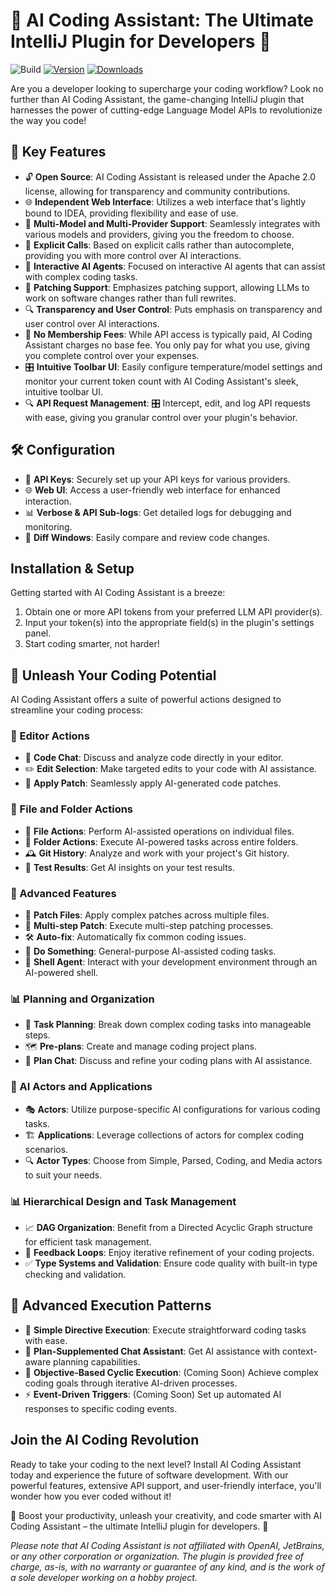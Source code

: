 # 🚀 AI Coding Assistant: The Ultimate IntelliJ Plugin for Developers 🌟

![Build](https://github.com/SimiaCryptus/intellij-aicoder/workflows/Build/badge.svg)
[![Version](https://img.shields.io/jetbrains/plugin/v/20724-ai-coding-assistant.svg)](https://plugins.jetbrains.com/plugin/20724-ai-coding-assistant)
[![Downloads](https://img.shields.io/jetbrains/plugin/d/20724-ai-coding-assistant.svg)](https://plugins.jetbrains.com/plugin/20724-ai-coding-assistant)

<!-- Plugin description -->

Are you a developer looking to supercharge your coding workflow? Look no further than AI Coding Assistant, the
game-changing IntelliJ plugin that harnesses the power of cutting-edge Language Model APIs to revolutionize the way you
code!


## 🌟 Key Features

* 🔓 **Open Source**: AI Coding Assistant is released under the Apache 2.0 license, allowing for transparency and community contributions.
* 🌐 **Independent Web Interface**: Utilizes a web interface that's lightly bound to IDEA, providing flexibility and ease of use.
* 🔀 **Multi-Model and Multi-Provider Support**: Seamlessly integrates with various models and providers, giving you the freedom to choose.
* 🎯 **Explicit Calls**: Based on explicit calls rather than autocomplete, providing you with more control over AI interactions.
* 🤖 **Interactive AI Agents**: Focused on interactive AI agents that can assist with complex coding tasks.
* 🔧 **Patching Support**: Emphasizes patching support, allowing LLMs to work on software changes rather than full rewrites.
* 🔍 **Transparency and User Control**: Puts emphasis on transparency and user control over AI interactions.
* 💸 **No Membership Fees**: While API access is typically paid, AI Coding Assistant charges no base fee. You only pay
  for what you use, giving you complete control over your expenses.
* 🎛️ **Intuitive Toolbar UI**: Easily configure temperature/model settings and monitor your current token count with AI
  Coding Assistant's sleek, intuitive toolbar UI.
* 🔍 **API Request Management**: 🎛️ Intercept, edit, and log API requests with ease, giving you granular control over your
  plugin's behavior.


## 🛠️ Configuration

* 🔑 **API Keys**: Securely set up your API keys for various providers.
* 🌐 **Web UI**: Access a user-friendly web interface for enhanced interaction.
* 📊 **Verbose & API Sub-logs**: Get detailed logs for debugging and monitoring.
* 🔄 **Diff Windows**: Easily compare and review code changes.


## **Installation & Setup**

Getting started with AI Coding Assistant is a breeze:

1. Obtain one or more API tokens from your preferred LLM API provider(s).
2. Input your token(s) into the appropriate field(s) in the plugin's settings panel.
3. Start coding smarter, not harder!

## 🚀 Unleash Your Coding Potential

AI Coding Assistant offers a suite of powerful actions designed to streamline your coding process:

### 📝 Editor Actions
* 💬 **Code Chat**: Discuss and analyze code directly in your editor.
* ✏️ **Edit Selection**: Make targeted edits to your code with AI assistance.
* 🔄 **Apply Patch**: Seamlessly apply AI-generated code patches.

### 📁 File and Folder Actions
* 📄 **File Actions**: Perform AI-assisted operations on individual files.
* 📂 **Folder Actions**: Execute AI-powered tasks across entire folders.
* 🕰️ **Git History**: Analyze and work with your project's Git history.
* 🧪 **Test Results**: Get AI insights on your test results.

### 🔬 Advanced Features
* 🔧 **Patch Files**: Apply complex patches across multiple files.
* 🔄 **Multi-step Patch**: Execute multi-step patching processes.
* 🛠️ **Auto-fix**: Automatically fix common coding issues.
* 🚀 **Do Something**: General-purpose AI-assisted coding tasks.
* 🐚 **Shell Agent**: Interact with your development environment through an AI-powered shell.

### 📊 Planning and Organization
* 📅 **Task Planning**: Break down complex coding tasks into manageable steps.
* 🗺️ **Pre-plans**: Create and manage coding project plans.
* 💬 **Plan Chat**: Discuss and refine your coding plans with AI assistance.

### 🧠 AI Actors and Applications
* 🎭 **Actors**: Utilize purpose-specific AI configurations for various coding tasks.
* 🏗️ **Applications**: Leverage collections of actors for complex coding scenarios.
* 🔍 **Actor Types**: Choose from Simple, Parsed, Coding, and Media actors to suit your needs.

### 📊 Hierarchical Design and Task Management
* 📈 **DAG Organization**: Benefit from a Directed Acyclic Graph structure for efficient task management.
* 🔄 **Feedback Loops**: Enjoy iterative refinement of your coding projects.
* ✅ **Type Systems and Validation**: Ensure code quality with built-in type checking and validation.

## 🚀 Advanced Execution Patterns

* 🎯 **Simple Directive Execution**: Execute straightforward coding tasks with ease.
* 💬 **Plan-Supplemented Chat Assistant**: Get AI assistance with context-aware planning capabilities.
* 🔄 **Objective-Based Cyclic Execution**: (Coming Soon) Achieve complex coding goals through iterative AI-driven processes.
* ⚡ **Event-Driven Triggers**: (Coming Soon) Set up automated AI responses to specific coding events.

## **Join the AI Coding Revolution**

Ready to take your coding to the next level? Install AI Coding Assistant today and experience the future of software
development. With our powerful features, extensive API support, and user-friendly interface, you'll wonder how you ever
coded without it!

🚀 Boost your productivity, unleash your creativity, and code smarter with AI Coding Assistant – the ultimate IntelliJ
plugin for developers. 🌟

*Please note that AI Coding Assistant is not affiliated with OpenAI, JetBrains, or any other corporation or
organization. The plugin is provided free of charge, as-is, with no warranty or guarantee of any kind, and is the work
of a sole developer working on a hobby project.*

<!-- Plugin description end -->